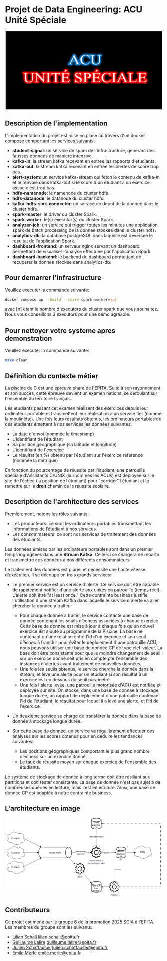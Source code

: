 # Projet de Data Engineering: ACU Unité Spéciale

<div align="center">
    <a href="https://github.com/LilianSchall/DataEngineeringGp6">
        <img src="images/acu_unite_speciale.png" alt="Logo" width="500"
        height="250">
    </a>
</div>

## Description de l'implementation

L'implementation du projet est mise en place au travers d'un docker compose
comportant les services suivants:
- **student-signal**: un service de spam de l'infrastructure, generant des fausses
  donnees de maniere intensive.
- **kafka-in**: la stream kafka recevant en entree les rapports d'etudiants.
- **kafka-out**: la stream kafka recevant en entree les alertes de score trop bas.
- **alert-system**: un service kafka-stream qui fetch le contenu de kafka-in et le
  renvoie dans kafka-out si le score d'un etudiant a un exercice associe est
  trop bas.
- **hdfs-namenode**: le namenode du cluster hdfs.
- **hdfs-datanode**: le datanode du cluster hdfs.
- **kafka-hdfs-sink-connector**: un service de depot de la donnee dans le cluster
  hdfs.
- **spark-master**: le driver du cluster Spark.
- **spark-worker**: le(s) executor(s) du cluster Spark.
- **analyzer-job**: un service qui trigger toutes les minutes une application spark
  de batch processing de la donnee stockee dans le cluster hdfs.
- **analytics-db**: la database postgreSQL dans laquelle est deversee le resultat de
  l'application Spark.
- **dashboard-frontend**: un serveur nginx servant un dashboard permettant de
  visualiser l'analyse effectuee par l'application Spark.
- **dashboard-backend**: le backend du dashboard permettant de recuperer la donnee
  stockee dans analytics-db.

## Pour demarrer l'infrastructure

Veuillez executer la commande suivante:
```sh
docker compose up --build --scale spark-worker=[n]
```

avec [n] etant le nombre d'executors du cluster spark que vous souhaitez.
Nous vous conseillons 3 executors pour une démo agréable.

## Pour nettoyer votre systeme apres demonstration

Veuillez executer la commande suivante:
```sh
make clean
```

## Définition du contexte métier

La piscine de C est une épreuve phare de l'EPITA. Suite à son rayonnement et son succès, cette épreuve devient un examen national se déroulant sur l'ensemble du territoire français.

Les étudiants passant cet examen réalisent des exercices depuis leur ordinateur portable et transmettent leur réalisation à un service tier (nommé la moulinette). Une fois leurs résultats obtenus, les ordinateurs portables de ces étudiants émettent à nos services les données suivantes:
- La date d'envoi (nommée le timestamp)
- L'identifiant de l’étudiant
- Sa position géographique (sa latitude et longitude)
- L'identifiant de l'exercice
- Le résultat (en %) obtenu par l’étudiant sur l'exercice reference (nommée la métrique)

En fonction du pourcentage de réussite par l’étudiant, une patrouille spéciale d'Assistants C/UNIX (surnommés les ACUs) est déployée sur le site de l’échec (la position de l’étudiant) pour "corriger" l’étudiant et le remettre sur le **droit** chemin de la réussite scolaire.

## Description de l'architecture des services

Premièrement, notons les rôles suivants:
- Les producteurs: ce sont les ordinateurs portables transmettant les informations de l’étudiant à nos services.
- Les consommateurs: ce sont nos services de traitement des données des étudiants.

Les données émises par les ordinateurs portables sont dans un premier temps ingurgitées dans une **Stream Kafka**. Celle-ci se chargera de repartir et transmettre ces données à nos différents consommateurs.

Le traitement des données est pluriel et nécessite une haute vitesse d'exécution.
Il se découpe en trois grands services:
- Le premier service est un service d'alerte. Ce service doit être capable de rapidement notifier d'une alerte aux unités en patrouille (temps réel). L'alerte doit être "at least once." Cette contrainte business justifie l'utilisation d'une stream Kafka dans laquelle le service d'alerte va aller chercher la donnée a traiter.
	- Pour chaque donnée à traiter, le service contacte une base de donnée contenant les seuils d’échecs associées à chaque exercice. Cette base de donnée est mise à jour à chaque fois qu'un nouvel exercice est ajouté au programme de la Piscine. La base ne contenant qu'une relation entre l'id d'un exercice et son seuil d’échec à franchir pour éviter le déploiement d'une patrouille ACU, nous pouvons utiliser une base de donnée CP de type clef-valeur. La base doit être consistante pour que le moindre changement de seuil sur un exercice donné soit pris en compte par l'ensemble des instances d'alertes avant traitement de nouvelles données.
	- Une fois les seuils obtenus, le service cherche la donnée dans la stream, et lève une alerte pour un étudiant si son résultat à un exercice est en dessous du seuil paramétré.
	- Une fois l'alerte levée, une patrouille motorisée d'ACU est notifiée et déployée sur site. On stocke, dans une base de donnée à stockage longue durée, un rapport de déploiement d'une patrouille contenant l'id de l’étudiant, le résultat pour lequel il a levé une alerte, et l'id de l'exercice. 

- Un deuxième service se charge de transférer la donnée dans la base de donnée à stockage longue durée.
- Sur cette base de donnée, un service va régulièrement effectuer des analyses sur les scores obtenus pour en déduire les tendances suivantes:
	- Les positions géographiques comportant le plus grand nombre d’échecs sur un exercice donné.
	- Le taux de réussite moyen sur chaque exercice de l'ensemble des étudiants.

Le système de stockage de donnée à long terme doit être résiliant aux partitions et doit rester consistante. La base de donnée n'est pas sujet à de nombreuses queries en lecture, mais l'est en écriture. Ainsi, une base de donnée CP est adaptée à notre contrainte business.

## L'architecture en image

<div align="center">
    <a href="https://github.com/LilianSchall/DataEngineeringGp6/blob/main/images/architecture.png">
        <img src="images/architecture.png" alt="Architecture" width="500"
        height="250">
    </a>
</div>

## Contributeurs

Ce projet est mené par le groupe 6 de la promotion 2025 SCIA à l'EPITA.
Les membres du groupe sont les suivants:
- [Lilian Schall](https://github.com/LilianSchall) <lilian.schall@epita.fr> 
- [Guillaume Lalire](https://github.com/GuillaumeLalire) <guillaume.lalire@epita.fr>
- [Julien Schaffauser](https://github.com/JulienSchaff) <julien.schaffauser@epita.fr>
- [Emile Merle](https://github.com/Echidori) <emile.merle@epita.fr>
